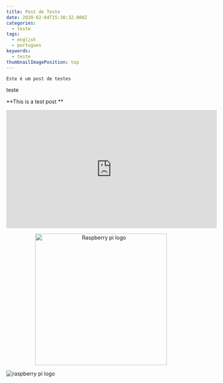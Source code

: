 ```yaml
---
title: Post de Teste
date: 2020-02-04T15:30:32.000Z
categories:
  - teste
tags:
  - english
  - portugues
keywords:
  - teste
thumbnailImagePosition: top
---
```

```
Este é um post de testes 
```

teste

**This is a test post **

 <iframe width="560" height="315" src="https://www.youtube-nocookie.com/embed/-wbtj11Mqvk" frameborder="0" allow="accelerometer; autoplay; encrypted-media; gyroscope; picture-in-picture" allowfullscreen></iframe>

<p align="center">
<img src="/images/uploads/raspberry-pi-logo.png" width="350" title="Raspberry pi logo">
</p>

![raspberry pi logo](/images/uploads/raspberry-pi-logo.png)
